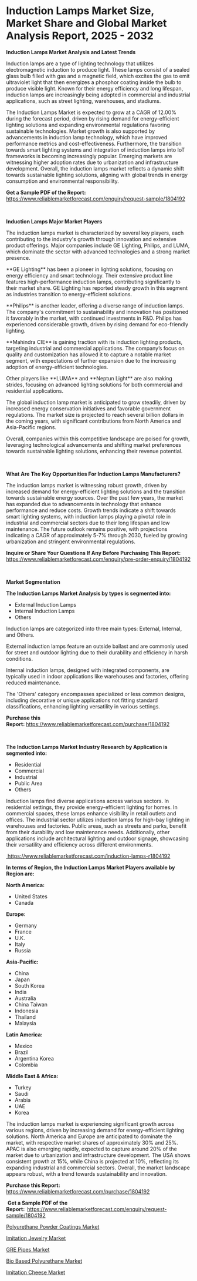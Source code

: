 <p><h1>Induction Lamps Market Size, Market Share and Global Market Analysis Report, 2025 - 2032</h1></p><p><strong>Induction Lamps Market Analysis and Latest Trends</strong></p>
<p><p>Induction lamps are a type of lighting technology that utilizes electromagnetic induction to produce light. These lamps consist of a sealed glass bulb filled with gas and a magnetic field, which excites the gas to emit ultraviolet light that then energizes a phosphor coating inside the bulb to produce visible light. Known for their energy efficiency and long lifespan, induction lamps are increasingly being adopted in commercial and industrial applications, such as street lighting, warehouses, and stadiums.</p><p>The Induction Lamps Market is expected to grow at a CAGR of 12.00% during the forecast period, driven by rising demand for energy-efficient lighting solutions and expanding environmental regulations favoring sustainable technologies. Market growth is also supported by advancements in induction lamp technology, which have improved performance metrics and cost-effectiveness. Furthermore, the transition towards smart lighting systems and integration of induction lamps into IoT frameworks is becoming increasingly popular. Emerging markets are witnessing higher adoption rates due to urbanization and infrastructure development. Overall, the induction lamps market reflects a dynamic shift towards sustainable lighting solutions, aligning with global trends in energy consumption and environmental responsibility.</p></p>
<p><strong>Get a Sample PDF of the Report:&nbsp;</strong> <a href="https://www.reliablemarketforecast.com/enquiry/request-sample/1804192?utm_campaign=2011&utm_medium=2&utm_source=Github&utm_content=ia&utm_term=05022025&utm_id=induction-lamps">https://www.reliablemarketforecast.com/enquiry/request-sample/1804192</a></p>
<p>&nbsp;</p>
<p><strong>Induction Lamps Major Market Players</strong></p>
<p><p>The induction lamps market is characterized by several key players, each contributing to the industry's growth through innovation and extensive product offerings. Major companies include GE Lighting, Philips, and LUMA, which dominate the sector with advanced technologies and a strong market presence.</p><p>**GE Lighting** has been a pioneer in lighting solutions, focusing on energy efficiency and smart technology. Their extensive product line features high-performance induction lamps, contributing significantly to their market share. GE Lighting has reported steady growth in this segment as industries transition to energy-efficient solutions.</p><p>**Philips** is another leader, offering a diverse range of induction lamps. The company's commitment to sustainability and innovation has positioned it favorably in the market, with continued investments in R&D. Philips has experienced considerable growth, driven by rising demand for eco-friendly lighting.</p><p>**Mahindra CIE** is gaining traction with its induction lighting products, targeting industrial and commercial applications. The company’s focus on quality and customization has allowed it to capture a notable market segment, with expectations of further expansion due to the increasing adoption of energy-efficient technologies.</p><p>Other players like **LUMA** and **Neptun Light** are also making strides, focusing on advanced lighting solutions for both commercial and residential applications.</p><p>The global induction lamp market is anticipated to grow steadily, driven by increased energy conservation initiatives and favorable government regulations. The market size is projected to reach several billion dollars in the coming years, with significant contributions from North America and Asia-Pacific regions.</p><p>Overall, companies within this competitive landscape are poised for growth, leveraging technological advancements and shifting market preferences towards sustainable lighting solutions, enhancing their revenue potential.</p></p>
<p>&nbsp;</p>
<p><strong>What Are The Key Opportunities For Induction Lamps Manufacturers?</strong></p>
<p><p>The induction lamps market is witnessing robust growth, driven by increased demand for energy-efficient lighting solutions and the transition towards sustainable energy sources. Over the past few years, the market has expanded due to advancements in technology that enhance performance and reduce costs. Growth trends indicate a shift towards smart lighting systems, with induction lamps playing a pivotal role in industrial and commercial sectors due to their long lifespan and low maintenance. The future outlook remains positive, with projections indicating a CAGR of approximately 5-7% through 2030, fueled by growing urbanization and stringent environmental regulations.</p></p>
<p><strong>Inquire or Share Your Questions If Any Before Purchasing This Report:</strong> <a href="https://www.reliablemarketforecast.com/enquiry/pre-order-enquiry/1804192?utm_campaign=2011&utm_medium=2&utm_source=Github&utm_content=ia&utm_term=05022025&utm_id=induction-lamps">https://www.reliablemarketforecast.com/enquiry/pre-order-enquiry/1804192</a></p>
<p>&nbsp;</p>
<p><strong>Market Segmentation</strong></p>
<p><strong>The Induction Lamps Market Analysis by types is segmented into:</strong></p>
<p><ul><li>External Induction Lamps</li><li>Internal Induction Lamps</li><li>Others</li></ul></p>
<p><p>Induction lamps are categorized into three main types: External, Internal, and Others. </p><p>External induction lamps feature an outside ballast and are commonly used for street and outdoor lighting due to their durability and efficiency in harsh conditions. </p><p>Internal induction lamps, designed with integrated components, are typically used in indoor applications like warehouses and factories, offering reduced maintenance. </p><p>The 'Others' category encompasses specialized or less common designs, including decorative or unique applications not fitting standard classifications, enhancing lighting versatility in various settings.</p></p>
<p><strong>Purchase this Report:&nbsp;</strong><a href="https://www.reliablemarketforecast.com/purchase/1804192?utm_campaign=2011&utm_medium=2&utm_source=Github&utm_content=ia&utm_term=05022025&utm_id=induction-lamps">https://www.reliablemarketforecast.com/purchase/1804192</a></p>
<p>&nbsp;</p>
<p><strong>The Induction Lamps Market Industry Research by Application is segmented into:</strong></p>
<p><ul><li>Residential</li><li>Commercial</li><li>Industrial</li><li>Public Area</li><li>Others</li></ul></p>
<p><p>Induction lamps find diverse applications across various sectors. In residential settings, they provide energy-efficient lighting for homes. In commercial spaces, these lamps enhance visibility in retail outlets and offices. The industrial sector utilizes induction lamps for high-bay lighting in warehouses and factories. Public areas, such as streets and parks, benefit from their durability and low maintenance needs. Additionally, other applications include architectural lighting and outdoor signage, showcasing their versatility and efficiency across different environments.</p></p>
<p><a href="https://www.reliablemarketforecast.com/induction-lamps-r1804192?utm_campaign=2011&utm_medium=2&utm_source=Github&utm_content=ia&utm_term=05022025&utm_id=induction-lamps">&nbsp;https://www.reliablemarketforecast.com/induction-lamps-r1804192</a></p>
<p><strong>In terms of Region, the Induction Lamps Market Players available by Region are:</strong></p>
<p>
    <p> <strong> North America: </strong>
        <ul>
            <li>United States</li>
            <li>Canada</li>
        </ul>
        </p> 
    <p> <strong> Europe: </strong>
        <ul>
            <li>Germany</li>
            <li>France</li>
            <li>U.K.</li>
            <li>Italy</li>
            <li>Russia</li>
        </ul>
        </p> 
    <p> <strong> Asia-Pacific: </strong>
        <ul>
            <li>China</li>
            <li>Japan</li>
            <li>South Korea</li>
            <li>India</li>
            <li>Australia</li>
            <li>China Taiwan</li>
            <li>Indonesia</li>
            <li>Thailand</li>
            <li>Malaysia</li>
        </ul>
        </p> 
    <p> <strong> Latin America: </strong>
        <ul>
            <li>Mexico</li>
            <li>Brazil</li>
            <li>Argentina Korea</li>
            <li>Colombia</li>
        </ul>
        </p> 
    <p> <strong> Middle East & Africa: </strong>
        <ul>
            <li>Turkey</li>
            <li>Saudi</li>
            <li>Arabia</li>
            <li>UAE</li>
            <li>Korea</li>
        </ul>
    </p>
    </p>
<p><p>The induction lamps market is experiencing significant growth across various regions, driven by increasing demand for energy-efficient lighting solutions. North America and Europe are anticipated to dominate the market, with respective market shares of approximately 30% and 25%. APAC is also emerging rapidly, expected to capture around 20% of the market due to urbanization and infrastructure development. The USA shows consistent growth at 15%, while China is projected at 10%, reflecting its expanding industrial and commercial sectors. Overall, the market landscape appears robust, with a trend towards sustainability and innovation.</p></p>
<p><strong>Purchase this Report: </strong><a href="https://www.reliablemarketforecast.com/purchase/1804192?utm_campaign=2011&utm_medium=2&utm_source=Github&utm_content=ia&utm_term=05022025&utm_id=induction-lamps">https://www.reliablemarketforecast.com/purchase/1804192</a></p>
<p>&nbsp;<strong>Get a Sample PDF of the Report:&nbsp;&nbsp;</strong><a href="https://www.reliablemarketforecast.com/enquiry/request-sample/1804192?utm_campaign=2011&utm_medium=2&utm_source=Github&utm_content=ia&utm_term=05022025&utm_id=induction-lamps">https://www.reliablemarketforecast.com/enquiry/request-sample/1804192</a></p>
<p><strong></strong></p>
<p><p><a href="https://www.linkedin.com/pulse/polyurethane-powder-coatings-market-analysis-type-application-fuehf?utm_campaign=2011&utm_medium=2&utm_source=Github&utm_content=ia&utm_term=05022025&utm_id=induction-lamps">Polyurethane Powder Coatings Market</a></p><p><a href="https://github.com/ChiragRp1/Market-Research-Report-List-7/blob/main/imitation-jewelry-market.md?utm_campaign=2011&utm_medium=2&utm_source=Github&utm_content=ia&utm_term=05022025&utm_id=induction-lamps">Imitation Jewelry Market</a></p><p><a href="https://www.linkedin.com/pulse/pioneering-growth-analyzing-global-gre-pipes-market-dynamics-tqhjf?utm_campaign=2011&utm_medium=2&utm_source=Github&utm_content=ia&utm_term=05022025&utm_id=induction-lamps">GRE Pipes Market</a></p><p><a href="https://www.linkedin.com/pulse/bio-based-polyurethane-market-overview-forecasted-51-cagr-1twxf?utm_campaign=2011&utm_medium=2&utm_source=Github&utm_content=ia&utm_term=05022025&utm_id=induction-lamps">Bio Based Polyurethane Market</a></p><p><a href="https://github.com/amoakuolaopa/Market-Research-Report-List-1/blob/main/imitation-cheese-market.md?utm_campaign=2011&utm_medium=2&utm_source=Github&utm_content=ia&utm_term=05022025&utm_id=induction-lamps">Imitation Cheese Market</a></p></p>